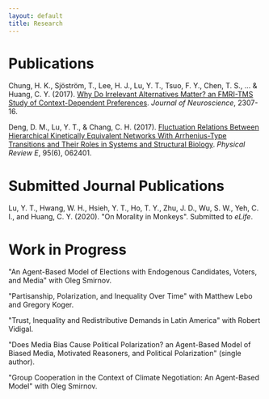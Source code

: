 ```yaml
---
layout: default
title: Research
---
```


<h1>Publications</h1>

Chung, H. K., Sjöström, T., Lee, H. J., Lu, Y. T., Tsuo, F. Y., Chen, T. S., ... & Huang, C. Y. (2017). <a href="http://www.jneurosci.org/content/37/48/11647">Why Do Irrelevant Alternatives Matter? an FMRI-TMS Study of Context-Dependent Preferences</a>. *Journal of Neuroscience*, 2307-16.

Deng, D. M., Lu, Y. T., & Chang, C. H. (2017). <a href="https://journals.aps.org/pre/abstract/10.1103/PhysRevE.95.062401">Fluctuation Relations Between Hierarchical Kinetically Equivalent Networks With Arrhenius-Type Transitions and Their Roles in Systems and Structural Biology</a>. *Physical Review E*, 95(6), 062401.


<h1>Submitted Journal Publications</h1>

Lu, Y. T., Hwang, W. H., Hsieh, Y. T., Ho, T. Y., Zhu, J. D., Wu, S. W., Yeh, C. I., and Huang, C. Y. (2020). "On Morality in Monkeys". Submitted to *eLife*.

<h1>Work in Progress</h1>

"An Agent-Based Model of Elections with Endogenous Candidates, Voters, and Media" with Oleg Smirnov.

"Partisanship, Polarization, and Inequality Over Time" with Matthew Lebo and Gregory Koger.

"Trust, Inequality and Redistributive Demands in Latin America" with Robert Vidigal.

"Does Media Bias Cause Political Polarization? an Agent-Based Model of Biased Media, Motivated Reasoners, and Political Polarization" (single author).

"Group Cooperation in the Context of Climate Negotiation: An Agent-Based Model" with Oleg Smirnov.